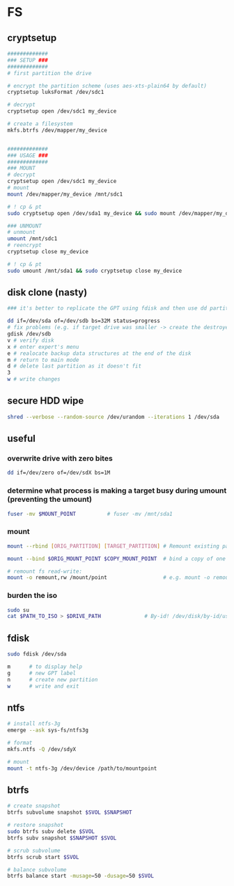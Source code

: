 # FS

## cryptsetup

```bash
#############
### SETUP ###
#############
# first partition the drive

# encrypt the partition scheme (uses aes-xts-plain64 by default)
cryptsetup luksFormat /dev/sdc1

# decrypt
cryptsetup open /dev/sdc1 my_device

# create a filesystem
mkfs.btrfs /dev/mapper/my_device


#############
### USAGE ###
#############
### MOUNT
# decrypt
cryptsetup open /dev/sdc1 my_device
# mount
mount /dev/mapper/my_device /mnt/sdc1

# ! cp & pt
sudo cryptsetup open /dev/sda1 my_device && sudo mount /dev/mapper/my_device /mnt/sda1

### UNMOUNT
# unmount
umount /mnt/sdc1
# reencrypt
cryptsetup close my_device

# ! cp & pt
sudo umount /mnt/sda1 && sudo cryptsetup close my_device
```

## disk clone (nasty)

```bash
### it's better to replicate the GPT using fdisk and then use dd partition-by-partition

dd if=/dev/sda of=/dev/sdb bs=32M status=progress
# fix problems (e.g. if target drive was smaller -> create the destroyed last-sector (backup) GPT)
gdisk /dev/sdb
v # verify disk
x # enter expert's menu
e # realocate backup data structures at the end of the disk
m # return to main mode
d # delete last partition as it doesn't fit
3
w # write changes
```

## secure HDD wipe

```bash
shred --verbose --random-source /dev/urandom --iterations 1 /dev/sda
```

## useful

### overwrite drive with zero bites

```bash
dd if=/dev/zero of=/dev/sdX bs=1M
```

### determine what process is making a target busy during umount (preventing the umount)

```bash
fuser -mv $MOUNT_POINT          # fuser -mv /mnt/sda1
```

### mount

```bash
mount --rbind [ORIG_PARTITION] [TARGET_PARTITION] # Remount existing partition into different place

mount --bind $ORIG_MOUNT_POINT $COPY_MOUNT_POINT  # bind a copy of one partition to a different place

# remount fs read-write:
mount -o remount,rw /mount/point                  # e.g. mount -o remount,rw /dev/sda1
```

### burden the iso

```bash
sudo su
cat $PATH_TO_ISO > $DRIVE_PATH              # By-id! /dev/disk/by-id/usb-General_UDisk-0\:0
```

## fdisk

```bash
sudo fdisk /dev/sda

m      # to display help
g      # new GPT label
n      # create new partition
w      # write and exit
```

## ntfs

```bash
# install ntfs-3g
emerge --ask sys-fs/ntfs3g

# format
mkfs.ntfs -Q /dev/sdyX

# mount 
mount -t ntfs-3g /dev/device /path/to/mountpoint
```

## btrfs

```bash
# create snapshot
btrfs subvolume snapshot $SVOL $SNAPSHOT

# restore snapshot
sudo btrfs subv delete $SVOL
btrfs subv snapshot $SNAPSHOT $SVOL

# scrub subvolume
btrfs scrub start $SVOL

# balance subvolume
btrfs balance start -musage=50 -dusage=50 $SVOL
```
